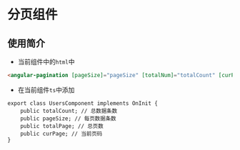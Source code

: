 # 分页组件

## 使用简介

* 当前组件中的`html`中

```html
<angular-pagination [pageSize]="pageSize" [totalNum]="totalCount" [curPage]="curPage" [totalPage]="totalPage" (changeCurPage)="getPageData($event)"></angular-pagination>
```

* 在当前组件`ts`中添加

```
export class UsersComponent implements OnInit {
    public totalCount; // 总数据条数
    public pageSize; // 每页数据条数
    public totalPage; // 总页数
    public curPage; // 当前页码
}
```



